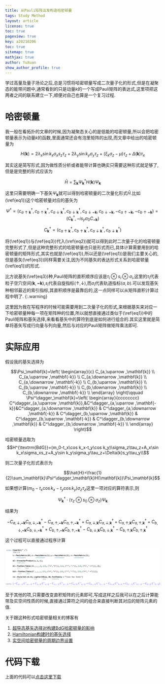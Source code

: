 ```yaml
---
title: 从Pauli矩阵出发构造哈密顿量
tags: Study Method
layout: article
license: true
toc: true
pageview: true
key: a20210206
toc: true
sitemap: true
mathjax: true
author: YuXuan
show_author_profile: true
---
```

学过高量及量子场论之后,总是习惯将哈密顿量写成二次量子化的形式,但是在凝聚态的能带问题中,通常看到的只是动量$k$的一个写成Pauli矩阵的表达式,这里项把这两者之间的联系建立一下,顺便对自己也算是一个复习过程.
<!--more-->
# 哈密顿量
我一般在看拓扑的文章的时候,因为凝聚态关心的是低能的哈密顿量,所以会把哈密顿量表示为动量$k$的函数,里面通常还会有泡里矩阵的出现,而文章中给出的哈密顿量为

$$H(\mathbf{k})=2\lambda_x\sin k_x\sigma_xs_z\tau_z+2\lambda_y\sin k_y\sigma_y\tau_z+(\xi_k\sigma_z-\mu)\tau_z+\Delta(\mathbf{k})\tau_x\label{eq1}$$

其实这是简写形式,因为做性质分析或者能带计算也确实只需要这种形式就足够了,但是是完整的形式应该为

$$\hat{H}=\sum_\mathbf{k}\Psi^\dagger_\mathbf{k}H(\mathbf{k})\Psi_\mathbf{k} \label{eq2}$$

这里只需要明确一下基矢$\Psi_\mathbf{k}$就可以得到哈密顿量的二次量化形式$\hat{H}$.比如(\ref{eq1})这个哈密顿量对应的基矢为

$$\Psi^\dagger=(c^\dagger_{a\uparrow\mathbf{k}},c^\dagger_{b\uparrow\mathbf{k}},c^\dagger_{a\downarrow\mathbf{k}},c^\dagger_{b\downarrow\mathbf{k}},c_{a\downarrow\mathbf{-k}},c_{b\downarrow\mathbf{-k}},-c_{a\uparrow\mathbf{-k}},-c_{b\uparrow\mathbf{-k}})=(C_\mathbf{k}^\dagger,-is_y\sigma_0C_\mathbf{-k})\label{eq3}$$

$$C^\dagger_\mathbf{k}=(c^\dagger_{a\uparrow\mathbf{k}},c^\dagger_{b\uparrow\mathbf{k}},c^\dagger_{a\downarrow\mathbf{k}},c^\dagger_{b\downarrow\mathbf{k}})$$

将(\ref{eq1})与(\ref{eq3})代入(\ref{eq2})就可以得到此时二次量子化的哈密顿量完整形式了,但是这种完整形式的哈密顿量也只是形式而已,具体计算需要用到的哈密顿量的矩阵形式,其实也就是(\ref{eq1}),所以还是(\ref{eq1})是我们主要关心的,但是基矢(\ref{eq3})同样需要关注,因为不同基矢的表达形式关系到哈密顿量(\ref{eq1})的形式.

比方说基矢(\ref{eq3})种,Pauli矩阵的直积顺序应该是$\tau_i\otimes s_i\otimes\sigma_i$,这里的$\tau_i$代表粒子空穴空间($\mathbf{k},\mathbf{-k}$),$s_i$代表自旋指标($\uparrow,\downarrow$),而$\sigma_i$代表轨道指标($a,b$).可以发现基矢种相邻最近的索引指标,其直积顺序是最靠后的,这一点同样可以从矩阵直积计算过程中明了.
{:.warning}

这里因为我在写程序的时候可能需要用到二次量子化的形式,来根据基矢来对应一下哈密顿量种每一项在矩阵种的位置,所以就想直接通过类似于(\ref{eq1})中的Pauli矩阵和基矢选择,来看看基矢中的算符到底是如何进行组合的.其实这里就是简单将基矢写成行向量与列向量,然后与对应的Pauli矩阵做矩阵乘法即可.

# 实际应用
假设我的基矢选择为

$$\Psi_\mathbf{k}=\left(
\begin{array}{c}
 C_{a,\uparrow ,\mathbf{k}} \\
 C_{a,\uparrow ,\mathbf{-k}} \\
 C_{a,\downarrow ,\mathbf{k}} \\
 C_{a,\downarrow ,\mathbf{-k}} \\
 C_{b,\uparrow ,\mathbf{k}} \\
 C_{b,\uparrow ,\mathbf{-k}} \\
 C_{b,\downarrow ,\mathbf{k}} \\
 C_{b,\downarrow ,\mathbf{-k}} \\
\end{array}
\right)\qquad \Psi^\dagger_\mathbf{k}=\left(
\begin{array}{cccccccc}
 C^\dagger_{a,\uparrow ,\mathbf{k}},&C^\dagger_{a,\uparrow ,\mathbf{-k}}&C^\dagger_{a,\downarrow ,\mathbf{k}} &
 C^\dagger_{a,\downarrow ,\mathbf{-k}} &
 C^\dagger_{b,\uparrow ,\mathbf{k}} &
 C^\dagger_{b,\uparrow ,\mathbf{-k}} &
 C^\dagger_{b,\downarrow ,\mathbf{k}} &
 C^\dagger_{b,\downarrow ,\mathbf{-k}} \\
\end{array}
\right)$$

哈密顿量选取为
$$H^{\textrm{BdG}}=(m_0-t_x\cos k_x-t_y\cos k_y)\sigma_z\tau_z+A_x\sin k_x\sigma_xs_z+A_y\sin k_y\sigma_y\tau_z+\Delta(k)s_y\tau_y\\$$

则二次量子化形式表示为

$$\hat{H}=\frac{1}{2}\sum_\mathbf{k}\Psi^\dagger_\mathbf{k}H(\mathbf{k})\Psi_\mathbf{k}$$

如果想计算$(m_0-t_x\cos k_x-t_y\cos k_y)\sigma_z\tau_z$这里一项对应的算符表示,则

$$\Psi^\dagger_\mathbf{k}\cdot(\tau_z\otimes s_0\otimes\sigma_z)\Psi_\mathbf{k}$$

结果为

$$-C_{a,\downarrow ,\mathbf{-k}} C^\dagger_{a,\downarrow ,\mathbf{-k}}-C_{a,\uparrow ,\mathbf{-k}} C^\dagger_{a,\uparrow ,\mathbf{-k}}+C_{a,\downarrow ,\mathbf{k}} C^\dagger_{a,\downarrow ,\mathbf{k}}+C_{a,\uparrow ,\mathbf{k}} C^\dagger_{a,\uparrow ,\mathbf{k}}+C_{b,\downarrow ,\mathbf{-k}} C^\dagger_{b,\downarrow ,\mathbf{-k}}+C_{b,\uparrow ,\mathbf{-k}} C^\dagger_{b,\uparrow ,\mathbf{-k}}-C_{b,\downarrow ,\mathbf{k}} C^\dagger_{b,\downarrow ,\mathbf{k}}-C_{b,\uparrow ,\mathbf{k}} C^\dagger_{b,\uparrow ,\mathbf{k}}$$

这个过程可以直接通过程序计算

![png](/assets/images/Mma/0206-1.png)

至于其他的项,只需要改变直积矩阵的元素即可,写成这样之后我可以在之后计算能带及实空间性质的时候,直接通过算符之间的组合来直接判断其对应的矩阵元素的值.

关于跟这种形式哈密顿量相关的博客有
1. [超导态基矢选择对构建BdG哈密顿量的影响](https://yxli8023.github.io/2021/01/20/BdG-formation2.html)
2. [Hamiltonian构建时的基矢选择](https://yxli8023.github.io/2020/07/03/Basis-Chose.html)
3. [实空间哈密顿量的周期边界设置](https://yxli8023.github.io/2020/10/04/Real-Periodic.html)

# 代码下载
上面的代码可以[点击这里下载](/assets/data/2021-02-06.nb)






